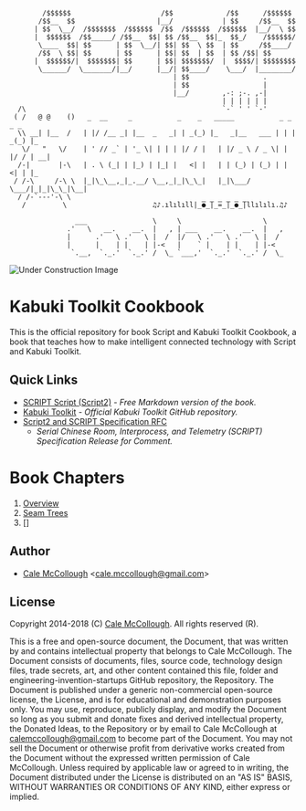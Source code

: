 ```
        /$$$$$$                      /$$             /$$      /$$$$$$
       /$$__  $$                    |__/            | $$     /$$__  $$
      | $$  \__/  /$$$$$$$  /$$$$$$  /$$  /$$$$$$  /$$$$$$  |__/  \ $$
      |  $$$$$$  /$$_____/ /$$__  $$| $$ /$$__  $$|_  $$_/    /$$$$$$/
       \____  $$| $$      | $$  \__/| $$| $$  \ $$  | $$     /$$____/
       /$$  \ $$| $$      | $$      | $$| $$  | $$  | $$ /$$| $$      
      |  $$$$$$/|  $$$$$$$| $$      | $$| $$$$$$$/  |  $$$$/| $$$$$$$$
       \______/  \_______/|__/      |__/| $$____/    \___/  |________/
                                        | $$                  .
                                        | $$                  |
                                        |__/        ,-: ;-. ,-|
                                                    | | | | | |
  /\                                                `-` ' ' `-'
 ( /   @ @    ()   _  __     _           _    _   _____           _ _    _ _   
  \\ __| |__  /   | |/ /__ _| |__  _   _| | _(_) |_   _|__   ___ | | | _(_) |_
   \/   "   \/    | ' // _` | '_ \| | | | |/ / |   | |/ _ \ / _ \| | |/ / | __|
  /-|       |-\   | . \ (_| | |_) | |_| |   <| |   | | (_) | (_) | |   <| | |_
 / /-\     /-\ \  |_|\_\__,_|_.__/ \__,_|_|\_\_|   |_|\___/ \___/|_|_|\_\_|\__|
  / /-`---'-\ \  
   /         \                     ♫♪.ılılıll|̲̅̅●̲̅̅|̲̅̅=̲̅̅|̲̅̅●̲̅̅|llılılı.♫♪

                ___                \     \                    \    
              .'   \   __.    __.  |   , | ___    __.    __.  |   ,
              |      .'   \ .'   \ |  /  |/   \ .'   \ .'   \ |  /
              |      |    | |    | |-<   |    ` |    | |    | |-<  
               `.__,  `._.'  `._.' /  \_ `___,'  `._.'  `._.' /  \_
```

![Under Construction Image](https://github.com/kabuki-starship/kabuki-toolkit/wiki/under_construction.png)

# Kabuki Toolkit Cookbook

This is the official repository for book Script and Kabuki Toolkit Cookbook, a book that teaches how to make intelligent connected technology with Script and Kabuki Toolkit.

## Quick Links

* [SCRIPT Script (Script2)](https://github.com/kabuki-starship/kabuki-script/01-Overview) - *Free Markdown version of the book.*
* [Kabuki Toolkit](https://github.com/kabuki-starship/kabuki-toolkit) - *Official Kabuki Toolkit GitHub repository.*
* [Script2 and SCRIPT Specification RFC](https://github.com/kabuki-starship/script2/blob/master/docs/script_specification_rfc.md)
  - *Serial Chinese Room, Interprocess, and Telemetry (SCRIPT) Specification Release for Comment.*

# Book Chapters

1. [Overview](https://github.com/kabuki-starship/script-and-kabuki-toolkit-cookbook/blob/master/01-overview.md)
2. [Seam Trees](https://github.com/kabuki-starship/script-and-kabuki-toolkit-cookbook/blob/master/02-seam-trees.md)
3. []

## Author

* [Cale McCollough](https://kabuki-starship.github.io) <[cale.mccollough@gmail.com](mailto:cale.mccollough@gmail.com)>

## License

Copyright 2014-2018 (C) [Cale McCollough](https://calemccollough.github.io). All rights reserved (R).

This is a free and open-source document, the Document, that was written by and contains intellectual property that belongs to Cale McCollough. The Document consists of documents, files, source code, technology design files, trade secrets, art, and other content contained this file, folder and engineering-invention-startups GitHub repository, the Repository. The Document is published under a generic non-commercial open-source license, the License, and is for educational and demonstration purposes only. You may use, reproduce, publicly display, and modify the Document so long as you submit and donate fixes and derived intellectual property, the Donated Ideas, to the Repository or by email to Cale McCollough at [calemccollough@gmail.com](mailto:calemccollough@gmail.com) to become part of the Document. You may not sell the Document or otherwise profit from derivative works created from the Document without the expressed written permission of Cale McCollough. Unless required by applicable law or agreed to in writing, the Document distributed under the License is distributed on an "AS IS" BASIS, WITHOUT WARRANTIES OR CONDITIONS OF ANY KIND, either express or implied.
